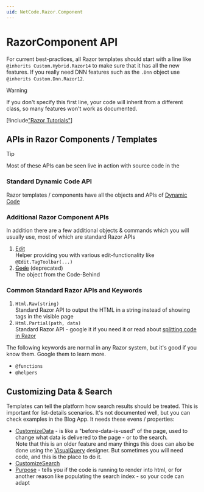 ```yaml
---
uid: NetCode.Razor.Component
---
```

# RazorComponent API

For current best-practices, all Razor templates should start with a line like  
`@inherits Custom.Hybrid.Razor14` to make sure that it has all the new features.
If you really need DNN features such as the `.Dnn` object use `@inherits Custom.Dnn.Razor12`.


> [!WARNING]
> If you don't specify this first line, your code will inherit from a different class,
> so many features won't work as documented.


[!include["Razor Tutorials"](~/shared/tutorials/razor.md)]


## APIs in Razor Components / Templates

> [!TIP]
> Most of these APIs can be seen live in action with source code in the [](xref:Tut.Razor.Home)

### Standard Dynamic Code API

Razor templates / components have all the objects and APIs of [Dynamic Code](xref:NetCode.DynamicCode.Index)


### Additional Razor Component APIs

In addition there are a few additional objects & commands which you will usually use, most of which are standard Razor APIs

1. [Edit](xref:NetCode.Razor.Edit)  
    Helper providing you with various edit-functionality like `@Edit.TagToolbar(...)`
1. ~~[Code](xref:NetCode.Razor.CodeBehind)~~ (deprecated)  
    The object from the Code-Behind

### Common Standard Razor APIs and Keywords

1. `Html.Raw(string)`  
    Standard Razor API to output the HTML in a string instead of showing tags in the visible page
1. `Html.Partial(path, data)`  
    Standard Razor API - google it if you need it or read about [splitting code in Razor](xref:NetCode.Razor.OrganizeCode)

The following keywords are normal in any Razor system, but it's good if you know them. Google them to learn more.

* `@functions`
* `@helpers`

## Customizing Data & Search

Templates can tell the platform how search results should be treated. This is important for list-details scenarios. It's not documented well, but you can check examples in the Blog App. It needs these evens / properties:

* [CustomizeData](xref:NetCode.Razor.CustomizeData) - is like a "before-data-is-used" of the page, used to change what data is delivered to the page - or to the search.  
  Note that this is an older feature and many things this does can also be done using the [VisualQuery](xref:Basics.Query.VisualQuery.Index) designer. But sometimes you will need code, and this is the place to do it.
* [CustomizeSearch](xref:NetCode.Razor.CustomizeSearch)
* [Purpose](xref:NetCode.Razor.Purpose) - tells you if the code is running to render into html, or for another reason like populating the search index - so your code can adapt

